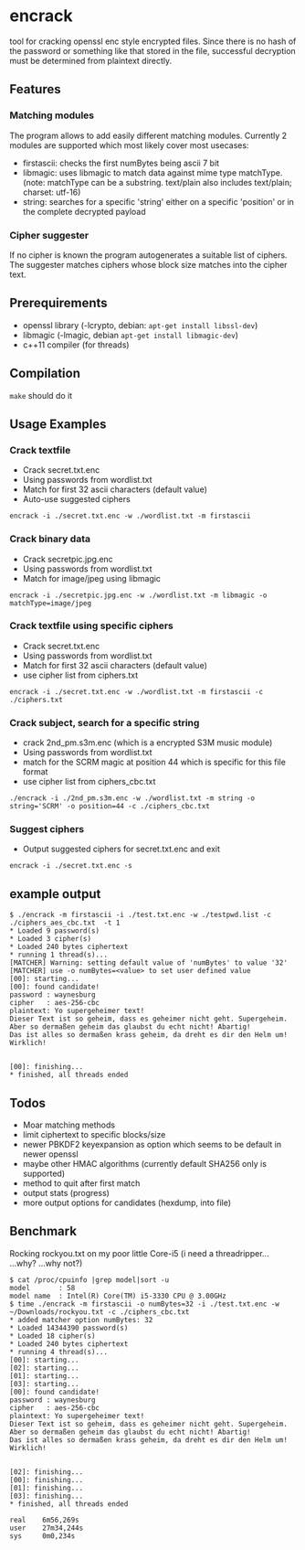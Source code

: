 # encrack
tool for cracking openssl enc style encrypted files. Since there is no hash of the password or something like that stored in the file, successful decryption must be determined from plaintext directly.

## Features
### Matching modules
The program allows to add easily different matching modules. Currently 2 modules are supported which most likely cover most usecases:
* firstascii: checks the first numBytes being ascii 7 bit
* libmagic:	uses libmagic to match data against mime type matchType.
	(note: matchType can be a substring. text/plain also includes text/plain; charset: utf-16)
* string: searches for a specific 'string' either on a specific 'position' or in the complete decrypted payload
### Cipher suggester
If no cipher is known the program autogenerates a suitable list of ciphers. The suggester matches ciphers whose block size matches into the cipher text.

## Prerequirements
* openssl library (-lcrypto, debian: `apt-get install libssl-dev`)
* libmagic (-lmagic, debian `apt-get install libmagic-dev`)
* c++11 compiler (for threads)

## Compilation
`make` should do it

## Usage Examples
### Crack textfile
* Crack secret.txt.enc 
* Using passwords from wordlist.txt
* Match for first 32 ascii characters (default value)
* Auto-use suggested ciphers
```
encrack -i ./secret.txt.enc -w ./wordlist.txt -m firstascii 
```
### Crack binary data
* Crack secretpic.jpg.enc 
* Using passwords from wordlist.txt
* Match for image/jpeg using libmagic
```
encrack -i ./secretpic.jpg.enc -w ./wordlist.txt -m libmagic -o matchType=image/jpeg 
```
### Crack textfile using specific ciphers
* Crack secret.txt.enc 
* Using passwords from wordlist.txt
* Match for first 32 ascii characters (default value)
* use cipher list from ciphers.txt
```
encrack -i ./secret.txt.enc -w ./wordlist.txt -m firstascii -c ./ciphers.txt
```
### Crack subject, search for a specific string
* crack 2nd_pm.s3m.enc (which is a encrypted S3M music module)
* Using passwords from wordlist.txt
* match for the SCRM magic at position 44 which is specific for this file format
* use cipher list from ciphers_cbc.txt
```
./encrack -i ./2nd_pm.s3m.enc -w ./wordlist.txt -m string -o string='SCRM' -o position=44 -c ./ciphers_cbc.txt
```


### Suggest ciphers
* Output suggested ciphers for secret.txt.enc and exit
```
encrack -i ./secret.txt.enc -s
```

## example output
```
$ ./encrack -m firstascii -i ./test.txt.enc -w ./testpwd.list -c ./ciphers_aes_cbc.txt  -t 1
* Loaded 9 password(s)
* Loaded 3 cipher(s)
* Loaded 240 bytes ciphertext
* running 1 thread(s)...
[MATCHER] Warning: setting default value of 'numBytes' to value '32'
[MATCHER] use -o numBytes=<value> to set user defined value
[00]: starting...
[00]: found candidate!
password : waynesburg
cipher   : aes-256-cbc
plaintext: Yo supergeheimer text!
Dieser Text ist so geheim, dass es geheimer nicht geht. Supergeheim. 
Aber so dermaßen geheim das glaubst du echt nicht! Abartig! 
Das ist alles so dermaßen krass geheim, da dreht es dir den Helm um!
Wirklich!


[00]: finishing...
* finished, all threads ended
```

## Todos
* Moar matching methods
* limit ciphertext to specific blocks/size
* newer PBKDF2 keyexpansion as option which seems to be default in newer openssl
* maybe other HMAC algorithms (currently default SHA256 only is supported)
* method to quit after first match
* output stats (progress)
* more output options for candidates (hexdump, into file)

## Benchmark
Rocking rockyou.txt on my poor little Core-i5 (i need a threadripper... ...why? ...why not?)
```
$ cat /proc/cpuinfo |grep model|sort -u
model		: 58
model name	: Intel(R) Core(TM) i5-3330 CPU @ 3.00GHz
$ time ./encrack -m firstascii -o numBytes=32 -i ./test.txt.enc -w ~/Downloads/rockyou.txt -c ./ciphers_cbc.txt 
* added matcher option numBytes: 32
* Loaded 14344390 password(s)
* Loaded 18 cipher(s)
* Loaded 240 bytes ciphertext
* running 4 thread(s)...
[00]: starting...
[02]: starting...
[01]: starting...
[03]: starting...
[00]: found candidate!
password : waynesburg
cipher   : aes-256-cbc
plaintext: Yo supergeheimer text!
Dieser Text ist so geheim, dass es geheimer nicht geht. Supergeheim. 
Aber so dermaßen geheim das glaubst du echt nicht! Abartig! 
Das ist alles so dermaßen krass geheim, da dreht es dir den Helm um!
Wirklich!


[02]: finishing...
[00]: finishing...
[01]: finishing...
[03]: finishing...
* finished, all threads ended

real	6m56,269s
user	27m34,244s
sys		0m0,234s
```
